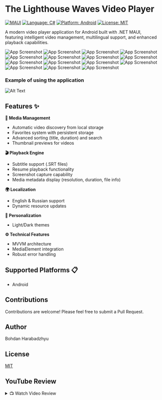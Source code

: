 # The Lighthouse Waves Video Player

[![MAUI](https://img.shields.io/badge/.NET%20MAUI-512BD4?style=for-the-badge&logo=.net)](https://learn.microsoft.com/en-us/dotnet/maui/)
[![Language: C#](https://img.shields.io/badge/Language-C%23-239120?style=for-the-badge&logo=c-sharp&logoColor=white)](https://learn.microsoft.com/en-us/dotnet/csharp/)
[![Platform: Android](https://img.shields.io/badge/Platform-Android-3DDC84?style=for-the-badge&logo=android)](https://www.android.com/)
[![License: MIT](https://img.shields.io/badge/License-MIT-yellow.svg?style=for-the-badge)](https://opensource.org/licenses/MIT)

A modern video player application for Android built with .NET MAUI, featuring intelligent video management, multilingual support, and enhanced playback capabilities.

![App Screenshot](Screenshots/Screenshot(2).png)
![App Screenshot](Screenshots/Screenshot(3).png)
![App Screenshot](Screenshots/Screenshot(4).png)
![App Screenshot](Screenshots/Screenshot(5).png)
![App Screenshot](Screenshots/Screenshot(6).png)
![App Screenshot](Screenshots/Screenshot(7).png)
![App Screenshot](Screenshots/Screenshot(8).png)
![App Screenshot](Screenshots/Screenshot(9).png)
![App Screenshot](Screenshots/Screenshot(10).png)
![App Screenshot](Screenshots/Screenshot(11).png)
![App Screenshot](Screenshots/Screenshot(12).png)
![App Screenshot](Screenshots/Screenshot(13).png)
![App Screenshot](Screenshots/Screenshot(14).png)
![App Screenshot](Screenshots/Screenshot(15).png)
![App Screenshot](Screenshots/Screenshot(16).png)

### Example of using the application

![Alt Text](Screenshots/untitled.gif)

## Features ✨

**🎥 Media Management**
- Automatic video discovery from local storage
- Favorites system with persistent storage
- Advanced sorting (title, duration) and search
- Thumbnail previews for videos

**🎬 Playback Engine**
- Subtitle support (.SRT files)
- Resume playback functionality
- Screenshot capture capability
- Media metadata display (resolution, duration, file info)

**🌍 Localization**
- English & Russian support
- Dynamic resource updates

**🎨 Personalization**
- Light/Dark themes

**⚙️ Technical Features**
- MVVM architecture
- MediaElement integration
- Robust error handling

## Supported Platforms 📋
- Android

## Contributions

Contributions are welcome! Please feel free to submit a Pull Request.

## Author

Bohdan Harabadzhyu

## License

[MIT](https://choosealicense.com/licenses/mit/)

## YouTube Review
<details>
<summary>📺 Watch Video Review</summary>

[![YouTube](https://img.youtube.com/vi/wDNoc_bI5LU/maxresdefault.jpg)](https://youtu.be/wDNoc_bI5LU)
</details>

